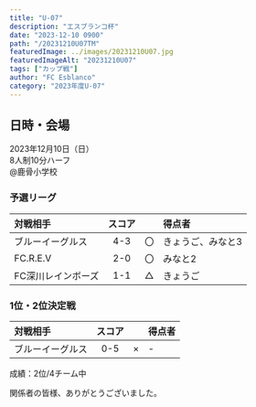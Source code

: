 ```yaml
---
title: "U-07"
description: "エスブランコ杯"
date: "2023-12-10 0900"
path: "/20231210U07TM"
featuredImage: ../images/20231210U07.jpg
featuredImageAlt: "20231210U07"
tags: ["カップ戦"]
author: "FC Esblanco"
category: "2023年度U-07"
---
```


## 日時・会場

2023年12月10日（日）<br>
8人制10分ハーフ<br>
@鹿骨小学校

### 予選リーグ

| 対戦相手| スコア |   | 得点者  |
|:----|:------:|:-:|:--------|
| ブルーイーグルス | 4-3 | 〇 |きょうご、みなと3|
| FC.R.E.V | 2-0 | 〇 |みなと2|
| FC深川レインボーズ | 1-1 | △ |きょうご|


### 1位・2位決定戦

| 対戦相手| スコア |   | 得点者  |
|:----|:------:|:-:|:--------|
| ブルーイーグルス | 0-5 | × |-|

成績：2位/4チーム中


関係者の皆様、ありがとうございました。